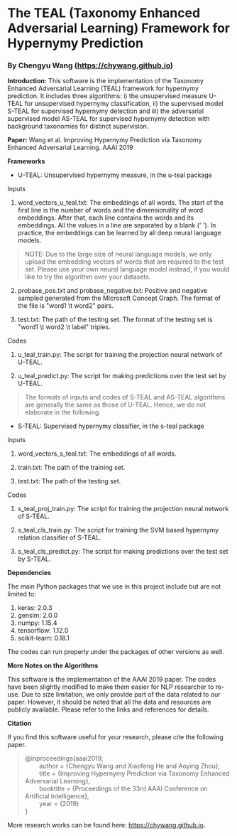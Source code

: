 # The TEAL (Taxonomy Enhanced Adversarial Learning) Framework for Hypernymy Prediction 

### By Chengyu Wang (https://chywang.github.io)

**Introduction:** This software is the implementation of the Taxonomy Enhanced Adversarial Learning (TEAL) framework for hypernymy prediction. It includes three algorithms: i) the unsupervised measure U-TEAL for unsupervised hypernymy classification, ii) the supervised model S-TEAL for supervised hypernymy detection and iii) the adversarial supervised model AS-TEAL for supervised hypernymy detection with background taxonomies for distinct supervision.

**Paper:** Wang et al. Improving Hypernymy Prediction via Taxonomy Enhanced Adversarial Learning. AAAI 2019


**Frameworks**

+ U-TEAL: Unsupervised hypernymy measure, in the u-teal package

Inputs

1. word_vectors_u_teal.txt: The embeddings of all words. The start of the first line is the number of words and the dimensionality of word embeddings. After that, each line contains the words and its embeddings. All the values in a line are separated by a blank (' '). In practice, the embeddings can be learned by all deep neural language models.

> NOTE: Due to the large size of neural language models, we only upload the embedding vectors of words that are required to the test set. Please use your own neural language model instead, if you would like to try the algorithm over your datasets.

2. probase_pos.txt and probase_negative.txt: Positive and negative sampled generated from the Microsoft Concept Graph. The format of the file is "word1 \t word2" pairs.

3. test.txt: The path of the testing set. The format of the testing set is "word1 \t word2 \t label" triples.

Codes

1. u_teal_train.py: The script for training the projection neural network of U-TEAL.

2. u_teal_predict.py: The script for making predictions over the test set by U-TEAL.

> The formats of inputs and codes of S-TEAL and AS-TEAL algorithms are generally the same as those of U-TEAL. Hence, we do not elaborate in the following.

+ S-TEAL: Supervised hypernymy classifier, in the s-teal package

Inputs

1. word_vectors_s_teal.txt: The embeddings of all words. 

2. train.txt: The path of the training set.

3. test.txt: The path of the testing set. 

Codes

1. s_teal_proj_train.py: The script for training the projection neural network of S-TEAL.

2. s_teal_cls_train.py:  The script for training the SVM based hypernymy relation classifier of S-TEAL.

3. s_teal_cls_predict.py: The script for making predictions over the test set by S-TEAL.

**Dependencies**

The main Python packages that we use in this project include but are not limited to:

1. keras: 2.0.3
2. gensim: 2.0.0
3. numpy: 1.15.4
4. tensorflow: 1.12.0
5. scikit-learn: 0.18.1

The codes can run properly under the packages of other versions as well.

**More Notes on the Algorithms**

This software is the implementation of the AAAI 2019 paper. The codes have been slightly modified to make them easier for NLP researcher to re-use. Due to size limitation, we only provide part of the data related to our paper. However, it should be noted that all the data and resources are publicly available. Please refer to the links and references for details.


**Citation**

If you find this software useful for your research, please cite the following paper.

> @inproceedings{aaai2019,<br/>
&emsp;&emsp; author = {Chengyu Wang and Xiaofeng He and Aoying Zhou},<br/>
&emsp;&emsp; title = {Improving Hypernymy Prediction via Taxonomy Enhanced Adversarial Learning},<br/>
&emsp;&emsp; booktitle = {Proceedings of the 33rd AAAI Conference on Artificial Intelligence},<br/>
&emsp;&emsp; year = {2019}<br/>
}

More research works can be found here: https://chywang.github.io.



